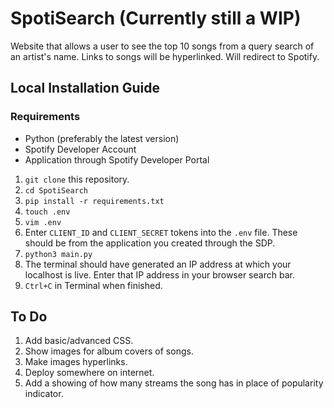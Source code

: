 # SpotiSearch (Currently still a WIP)

Website that allows a user to see the top 10 songs from a query search of an artist's name. Links to songs will be hyperlinked. Will redirect to Spotify.

## Local Installation Guide

### Requirements
- Python (preferably the latest version)
- Spotify Developer Account
- Application through Spotify Developer Portal

1. `git clone` this repository.
2. `cd SpotiSearch`
3. `pip install -r requirements.txt`
4. `touch .env`
5. `vim .env`
6. Enter `CLIENT_ID` and `CLIENT_SECRET` tokens into the `.env` file. These should be from the application you created through the SDP.
7. `python3 main.py`
8. The terminal should have generated an IP address at which your localhost is live. Enter that IP address in your browser search bar.
9. `Ctrl+C` in Terminal when finished.

## To Do
1. Add basic/advanced CSS.
2. Show images for album covers of songs.
3. Make images hyperlinks.
4. Deploy somewhere on internet.
5. Add a showing of how many streams the song has in place of popularity indicator.
